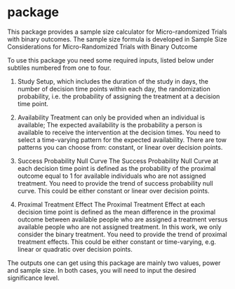 # package

This package provides a sample size calculator for Micro-randomized Trials with binary outcomes. The sample size formula is developed in Sample Size Considerations for Micro-Randomized Trials with Binary Outcome 


To use this package you need some required inputs, listed below under subtiles numbered from one to four.
1. Study Setup, which includes the duration of the study in days, the number of decision time points within each day, the randomization probability, i.e. the probability of assigning the treatment at a decision time point. 

2. Availability
Treatment can only be provided when an individual is available; The expected availability is the probability a person is available to receive the intervention at the decision times.
You need to select a time-varying pattern for the expected availability. There are tow patterns you can choose from: constant, or linear over decision points.

3. Success Probability Null Curve
The Success Probability Null Curve at each decision time point is defined as the probability of the proximal outcome equal to 1 for available individuals who are not assigned treatment.
You need to provide the trend of success probability null curve. This could be either constant or linear over decision points.

4. Proximal Treatment Effect
The Proximal Treatment Effect at each decision time point is defined as the mean difference in the proximal outcome between available people who are assigned a treatment versus available people who are not assigned treatment. In this work, we only consider the binary treatment. You need to provide the trend of proximal treatment effects. This could be either constant or time-varying, e.g. linear or quadratic over decision points.

The outputs one can get using this package are mainly two values, power and sample size.
In both cases, you will need to input the desired significance level.
